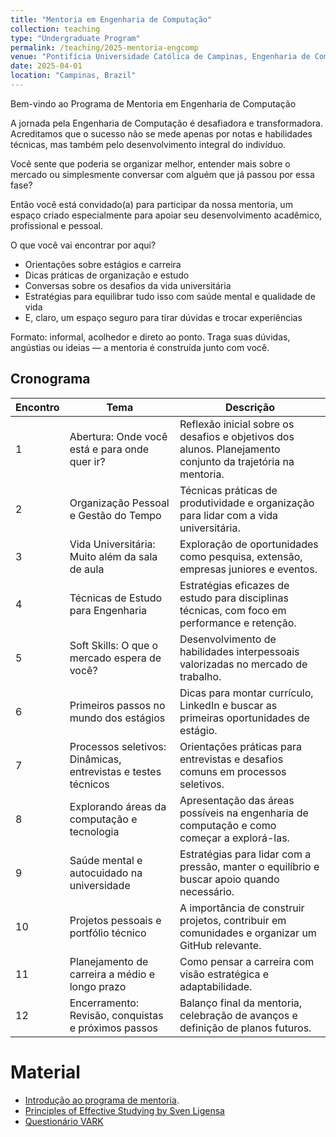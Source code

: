```yaml
---
title: "Mentoria em Engenharia de Computação"
collection: teaching
type: "Undergraduate Program"
permalink: /teaching/2025-mentoria-engcomp
venue: "Pontifícia Universidade Católica de Campinas, Engenharia de Computação"
date: 2025-04-01
location: "Campinas, Brazil"
---
```


Bem-vindo ao Programa de Mentoria em Engenharia de Computação

A jornada pela Engenharia de Computação é desafiadora e transformadora. Acreditamos que o sucesso não se mede apenas por notas e habilidades técnicas, mas também pelo desenvolvimento integral do indivíduo. 

Você sente que poderia se organizar melhor, entender mais sobre o mercado ou simplesmente conversar com alguém que já passou por essa fase?

Então você está convidado(a) para participar da nossa mentoria, um espaço criado especialmente para apoiar seu desenvolvimento acadêmico, profissional e pessoal.

O que você vai encontrar por aqui?
- Orientações sobre estágios e carreira
- Dicas práticas de organização e estudo
- Conversas sobre os desafios da vida universitária
- Estratégias para equilibrar tudo isso com saúde mental e qualidade de vida
- E, claro, um espaço seguro para tirar dúvidas e trocar experiências

Formato: informal, acolhedor e direto ao ponto. Traga suas dúvidas, angústias ou ideias — a mentoria é construída junto com você.

## Cronograma

| Encontro | Tema                                          | Descrição                                                                                                |
|----------|-----------------------------------------------|---------------------------------------------------------------------------------------------------------|
| 1        | Abertura: Onde você está e para onde quer ir?  | Reflexão inicial sobre os desafios e objetivos dos alunos. Planejamento conjunto da trajetória na mentoria. |
| 2        | Organização Pessoal e Gestão do Tempo         | Técnicas práticas de produtividade e organização para lidar com a vida universitária.                    |
| 3        | Vida Universitária: Muito além da sala de aula  | Exploração de oportunidades como pesquisa, extensão, empresas juniores e eventos.                         |
| 4        | Técnicas de Estudo para Engenharia            | Estratégias eficazes de estudo para disciplinas técnicas, com foco em performance e retenção.           |
| 5        | Soft Skills: O que o mercado espera de você?   | Desenvolvimento de habilidades interpessoais valorizadas no mercado de trabalho.                        |
| 6        | Primeiros passos no mundo dos estágios       | Dicas para montar currículo, LinkedIn e buscar as primeiras oportunidades de estágio.                    |
| 7        | Processos seletivos: Dinâmicas, entrevistas e testes técnicos | Orientações práticas para entrevistas e desafios comuns em processos seletivos.                       |
| 8        | Explorando áreas da computação e tecnologia  | Apresentação das áreas possíveis na engenharia de computação e como começar a explorá-las.                |
| 9        | Saúde mental e autocuidado na universidade     | Estratégias para lidar com a pressão, manter o equilíbrio e buscar apoio quando necessário.               |
| 10       | Projetos pessoais e portfólio técnico         | A importância de construir projetos, contribuir em comunidades e organizar um GitHub relevante.           |
| 11       | Planejamento de carreira a médio e longo prazo | Como pensar a carreira com visão estratégica e adaptabilidade.                                         |
| 12       | Encerramento: Revisão, conquistas e próximos passos | Balanço final da mentoria, celebração de avanços e definição de planos futuros.                            |


# Material

- [Introdução ao programa de mentoria](https://denmartins.github.io/files/lectures/Mentoria-Intro.pdf).
- [Principles of Effective Studying by Sven Ligensa](https://denmartins.github.io/files/lectures/Mentoria-Tecnicas-Estudo.pdf)
- [Questionário VARK](https://vark-learn.com/questionario/)